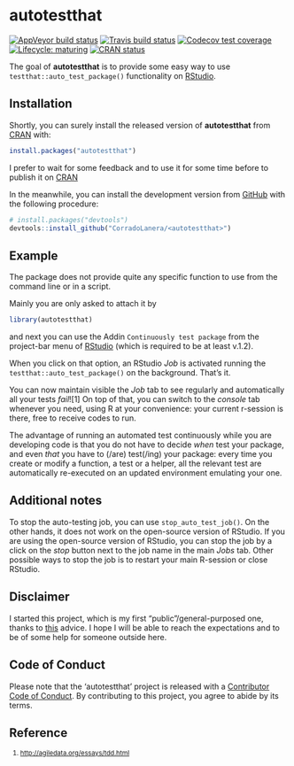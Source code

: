 
<!-- README.md is generated from README.Rmd. Please edit that file -->

# autotestthat

<!-- badges: start -->

[![AppVeyor build
status](https://ci.appveyor.com/api/projects/status/github/CorradoLanera/autotestthat?branch=master&svg=true)](https://ci.appveyor.com/project/CorradoLanera/autotestthat)
[![Travis build
status](https://travis-ci.org/CorradoLanera/autotestthat.svg?branch=master)](https://travis-ci.org/CorradoLanera/autotestthat)
[![Codecov test
coverage](https://codecov.io/gh/CorradoLanera/autotestthat/branch/master/graph/badge.svg)](https://codecov.io/gh/CorradoLanera/autotestthat?branch=master)
[![Lifecycle:
maturing](https://img.shields.io/badge/lifecycle-maturing-blue.svg)](https://www.tidyverse.org/lifecycle/#maturing)
[![CRAN
status](https://www.r-pkg.org/badges/version/autotestthat)](https://CRAN.R-project.org/package=autotestthat)
<!-- badges: end -->

The goal of **autotestthat** is to provide some easy way to use
`testthat::auto_test_package()` functionality on
[RStudio](https://www.rstudio.com/).

## Installation

Shortly, you can surely install the released version of **autotestthat**
from [CRAN](https://CRAN.R-project.org) with:

``` r
install.packages("autotestthat")
```

I prefer to wait for some feedback and to use it for some time before to
publish it on [CRAN](https://CRAN.R-project.org)

In the meanwhile, you can install the development version from
[GitHub](https://github.com/) with the following procedure:

``` r
# install.packages("devtools")
devtools::install_github("CorradoLanera/<autotestthat>")
```

## Example

The package does not provide quite any specific function to use from the
command line or in a script.

Mainly you are only asked to attach it by

``` r
library(autotestthat)
```

and next you can use the Addin `Continuously test package` from the
project-bar menu of [RStudio](https://www.rstudio.com/) (which is
required to be at least v.1.2).

When you click on that option, an RStudio *Job* is activated running the
`testthat::auto_test_package()` on the background. That’s it.

You can now maintain visible the *Job* tab to see regularly and
automatically all your tests *fail*\!\[1\] On top of that, you can
switch to the *console* tab whenever you need, using R at your
convenience: your current r-session is there, free to receive codes to
run.

The advantage of running an automated test continuously while you are
developing code is that you do not have to decide *when* test your
package, and even *that* you have to (/are) test(/ing) your package:
every time you create or modify a function, a test or a helper, all the
relevant test are automatically re-executed on an updated environment
emulating your one.

## Additional notes

To stop the auto-testing job, you can use `stop_auto_test_job()`. On the
other hands, it does not work on the open-source version of RStudio. If
you are using the open-source version of RStudio, you can stop the job
by a click on the *stop* button next to the job name in the main *Jobs*
tab. Other possible ways to stop the job is to restart your main
R-session or close RStudio.

## Disclaimer

I started this project, which is my first “public”/general-purposed one,
thanks to
[this](https://github.com/r-lib/testthat/pull/892#issuecomment-513226687)
advice. I hope I will be able to reach the expectations and to be of
some help for someone outside here.

## Code of Conduct

Please note that the ‘autotestthat’ project is released with a
[Contributor Code of Conduct](.github/CODE_OF_CONDUCT.md). By
contributing to this project, you agree to abide by its terms.

## Reference

<small>

1.  <http://agiledata.org/essays/tdd.html>
